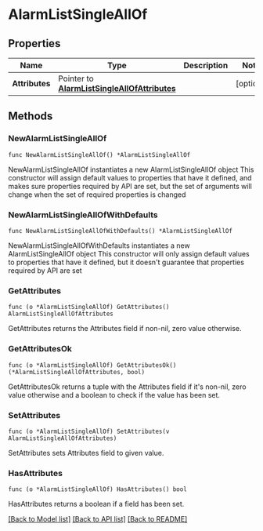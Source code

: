 # AlarmListSingleAllOf

## Properties

Name | Type | Description | Notes
------------ | ------------- | ------------- | -------------
**Attributes** | Pointer to [**AlarmListSingleAllOfAttributes**](AlarmListSingleAllOfAttributes.md) |  | [optional] 

## Methods

### NewAlarmListSingleAllOf

`func NewAlarmListSingleAllOf() *AlarmListSingleAllOf`

NewAlarmListSingleAllOf instantiates a new AlarmListSingleAllOf object
This constructor will assign default values to properties that have it defined,
and makes sure properties required by API are set, but the set of arguments
will change when the set of required properties is changed

### NewAlarmListSingleAllOfWithDefaults

`func NewAlarmListSingleAllOfWithDefaults() *AlarmListSingleAllOf`

NewAlarmListSingleAllOfWithDefaults instantiates a new AlarmListSingleAllOf object
This constructor will only assign default values to properties that have it defined,
but it doesn't guarantee that properties required by API are set

### GetAttributes

`func (o *AlarmListSingleAllOf) GetAttributes() AlarmListSingleAllOfAttributes`

GetAttributes returns the Attributes field if non-nil, zero value otherwise.

### GetAttributesOk

`func (o *AlarmListSingleAllOf) GetAttributesOk() (*AlarmListSingleAllOfAttributes, bool)`

GetAttributesOk returns a tuple with the Attributes field if it's non-nil, zero value otherwise
and a boolean to check if the value has been set.

### SetAttributes

`func (o *AlarmListSingleAllOf) SetAttributes(v AlarmListSingleAllOfAttributes)`

SetAttributes sets Attributes field to given value.

### HasAttributes

`func (o *AlarmListSingleAllOf) HasAttributes() bool`

HasAttributes returns a boolean if a field has been set.


[[Back to Model list]](../README.md#documentation-for-models) [[Back to API list]](../README.md#documentation-for-api-endpoints) [[Back to README]](../README.md)


